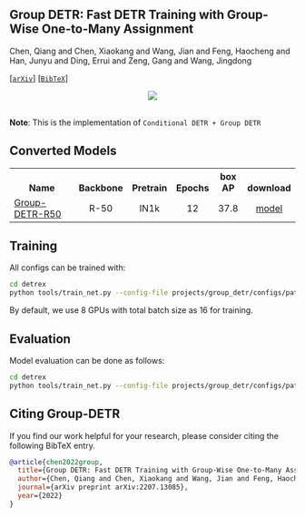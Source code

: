 ## Group DETR: Fast DETR Training with Group-Wise One-to-Many Assignment

Chen, Qiang and Chen, Xiaokang and Wang, Jian and Feng, Haocheng and Han, Junyu and Ding, Errui and Zeng, Gang and Wang, Jingdong

[[`arXiv`](https://arxiv.org/abs/2207.13085)] [[`BibTeX`](#citing-group-detr)]

<div align="center">
  <img src="./assets/group_detr_arch.png"/>
</div><br/>

**Note**: This is the implementation of `Conditional DETR + Group DETR`

## Converted Models
<table><tbody>
<!-- START TABLE -->
<!-- TABLE HEADER -->
<th valign="bottom">Name</th>
<th valign="bottom">Backbone</th>
<th valign="bottom">Pretrain</th>
<th valign="bottom">Epochs</th>
<th valign="bottom">box<br/>AP</th>
<th valign="bottom">download</th>
<!-- TABLE BODY -->
<!-- ROW: dn_detr_r50_50ep -->
 <tr><td align="left"><a href="configs/group_detr_r50_12ep.py">Group-DETR-R50</a></td>
<td align="center">R-50</td>
<td align="center">IN1k</td>
<td align="center">12</td>
<td align="center">37.8</td>
<td align="center"> <a href="https://github.com/IDEA-Research/detrex-storage/releases/download/v0.4.0/converted_group_detr_r50_12ep.pth">model</a></td>
</tr>
</tr>
</tbody></table>

## Training
All configs can be trained with:
```bash
cd detrex
python tools/train_net.py --config-file projects/group_detr/configs/path/to/config.py --num-gpus 8
```
By default, we use 8 GPUs with total batch size as 16 for training.

## Evaluation
Model evaluation can be done as follows:
```bash
cd detrex
python tools/train_net.py --config-file projects/group_detr/configs/path/to/config.py --eval-only train.init_checkpoint=/path/to/model_checkpoint
```

## Citing Group-DETR
If you find our work helpful for your research, please consider citing the following BibTeX entry.

```BibTex
@article{chen2022group,
  title={Group DETR: Fast DETR Training with Group-Wise One-to-Many Assignment},
  author={Chen, Qiang and Chen, Xiaokang and Wang, Jian and Feng, Haocheng and Han, Junyu and Ding, Errui and Zeng, Gang and Wang, Jingdong},
  journal={arXiv preprint arXiv:2207.13085},
  year={2022}
}
```

